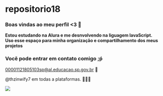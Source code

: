# repositorio18

### Boas vindas ao meu perfil <3 🥇

**Estou estudando na Alura e me desnvolvendo na liguagem lavaScript.**
**Uso esse espaço para minha organização e compartilhamento dos meus projetos**

### Vocẽ pode entrar em contato comigo ;ṕ

00001121805103sp@al.educacao.sp.gov.br 📩

@thzinwify7 em todas a plataformas. 🥇🇨🇵


![](https://i.giphy.com/media/v1.Y2lkPTc5MGI3NjExMHpidDd0bDN5bm1mMzQ3MTMyeGwzeWxzb2IzYmVlOGF5Y3BhcDFibCZlcD12MV9pbnRlcm5hbF9naWZfYnlfaWQmY3Q9Zw/hbjxPdeGXOik/giphy.gif)



